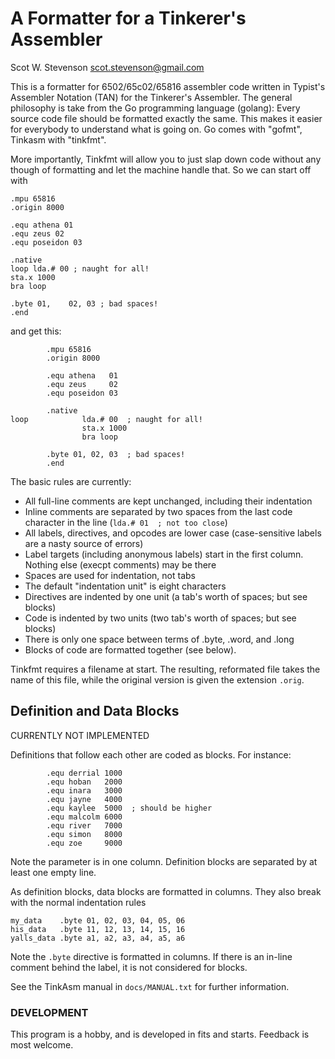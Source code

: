 # A Formatter for a Tinkerer's Assembler 

Scot W. Stevenson <scot.stevenson@gmail.com>

This is a formatter for 6502/65c02/65816 assembler code written in Typist's
Assembler Notation (TAN) for the Tinkerer's Assembler. The general philosophy is
take from the Go programming language (golang): Every source code file should be
formatted exactly the same. This makes it easier for everybody to understand
what is going on. Go comes with "gofmt", Tinkasm with "tinkfmt".

More importantly, Tinkfmt will allow you to just slap down code without any
though of formatting and let the machine handle that. So we can start off with
```
.mpu 65816
.origin 8000

.equ athena 01
.equ zeus 02
.equ poseidon 03

.native
loop lda.# 00 ; naught for all!
sta.x 1000
bra loop

.byte 01,    02, 03 ; bad spaces!
.end
```

and get this:

```
        .mpu 65816
        .origin 8000

        .equ athena   01
        .equ zeus     02
        .equ poseidon 03

        .native
loop            lda.# 00  ; naught for all!
                sta.x 1000
                bra loop

        .byte 01, 02, 03  ; bad spaces!
        .end
```

The basic rules are currently:

- All full-line comments are kept unchanged, including their indentation
- Inline comments are separated by two spaces from the last code character in
  the line (`lda.# 01  ; not too close`)
- All labels, directives, and opcodes are lower case (case-sensitive labels are
  a nasty source of errors)
- Label targets (including anonymous labels) start in the first column. Nothing
  else (execpt comments) may be there
- Spaces are used for indentation, not tabs
- The default "indentation unit" is eight characters
- Directives are indented by one unit (a tab's worth of spaces; but see blocks)
- Code is indented by two units (two tab's worth of spaces; but see blocks)
- There is only one space between terms of .byte, .word, and .long
- Blocks of code are formatted together (see below).

Tinkfmt requires a filename at start. The resulting, reformated file takes the
name of this file, while the original version is given the extension `.orig`. 

## Definition and Data Blocks

CURRENTLY NOT IMPLEMENTED

Definitions that follow each other are coded as blocks. For instance:

```
        .equ derrial 1000
        .equ hoban   2000
        .equ inara   3000
        .equ jayne   4000
        .equ kaylee  5000  ; should be higher
        .equ malcolm 6000
        .equ river   7000
        .equ simon   8000
        .equ zoe     9000
```

Note the parameter is in one column. Definition blocks are separated by at
least one empty line.

As definition blocks, data blocks are formatted in columns. They also break with
the normal indentation rules

```
my_data    .byte 01, 02, 03, 04, 05, 06
his_data   .byte 11, 12, 13, 14, 15, 16
yalls_data .byte a1, a2, a3, a4, a5, a6
```

Note the `.byte` directive is formatted in columns. If there is an in-line
comment behind the label, it is not considered for blocks.

See the TinkAsm manual in `docs/MANUAL.txt` for further information.

### DEVELOPMENT

This program is a hobby, and is developed in fits and starts. Feedback is most
welcome. 
